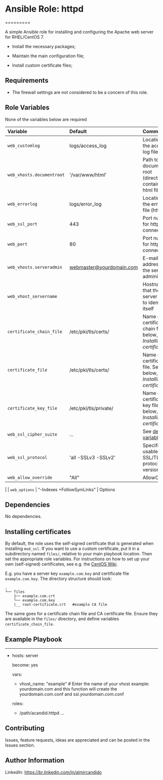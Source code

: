 # Ansible Role: httpd
=========

A simple Ansible role for installing and configuring the Apache web server for RHEL/CentOS 7.

- Install the necessary packages;
- Maintain the main configuration file;

- Install custom certificate files;


Requirements
------------

- The firewall settings are not considered to be a concern of this role.

Role Variables
--------------


None of the variables below are required

| Variable                                     | Default                       | Comments                                                                                |
| :---                                         | :---                          | :---                                                                                    |
| `web_customlog`                              | logs/access_log               | Location of the access log file (http)                                                  |
| `web_vhosts.documentroot`                    | '/var/www/html'               | Path to the document root (directory containing html files)                             |
| `web_errorlog`                               | logs/error_log                | Location of the error log file (http)                                                   |
| `web_ssl_port`                               | 443                           | Port number for https connections                                                       |
| `web_port`                                   | 80                            | Port number for http connections                                                        |
| `web_vhosts.serveradmin`                     | webmaster@yourdomain.com      | E-mail address of the server administrator                                              |
| `web_vhost_servername`                       |                               | Hostname that the server uses to identify itself                                        |
| `certificate_chain_file`                     | /etc/pki/tls/certs/           | Name of a certificate chain file. See below, *Installing certificates*                  |
| `certificate_file`                           | /etc/pki/tls/certs/           | Name of the certificate file. See below, *Installing certificates*                      |
| `certificate_key_file`                       | /etc/pki/tls/private/         | Name of the certificate key file. See below, *Installing certificates*                  |
| `web_ssl_cipher_suite`                       | ...                           | See [default variables](defaults/main.yml)                                              |
| `web_ssl_protocol`                           | 'all -SSLv3 -SSLv2'           | Specifies usable SSL/TLS protocol versions                                              |
| `web_allow_override`                         | "All"                         | AllowOverride
|
| `web_options`                                | "-Indexes +FollowSymLinks"    | Options


Dependencies
------------

No dependencies.

## Installing certificates

By default, the role uses the self-signed certificate that is generated when installing `mod_ssl`. If you want to use a custom certificate, put it in a subdirectory named `files/`, relative to your main playbook location. Then set the appropriate role variables. For instructions on how to set up your own (self-signed) certificates, see e.g. the [CentOS Wiki](https://wiki.centos.org/HowTos/Https).

E.g. you have a server key `example.com.key` and certificate file `example.com.key`. The directory structure should look:

```
.
└── files
    ├── example.com.crt
    └── example.com.key
    |__ root-certificate.crt   #examplo CA file
```

The same goes for a certificate chain file and CA certificate file. Ensure they are available in the `files/` directory, and define variables `certificate_chain_file`.


Example Playbook
----------------
---
- hosts: server

  become: yes
  
  vars:
  
    - vhost_name: "example"  # Enter the name of your vhost example: yourdomain.com and this function will create the yourdomain.com.conf and ssl.yourdomain.com.conf
    
  roles:
  
    - /path/acandid.httpd
...

## Contributing

Issues, feature requests, ideas are appreciated and can be posted in the Issues section.


Author Information
------------------
LinkedIn: https://br.linkedin.com/in/almircandido
